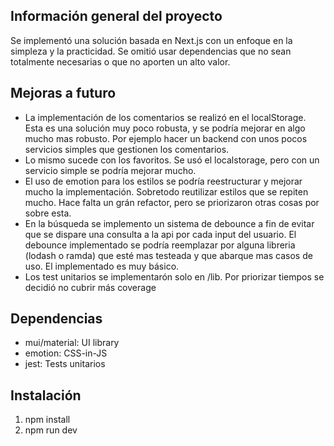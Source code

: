 ## Información general del proyecto
Se implementó una solución basada en Next.js con un enfoque en la simpleza y la practicidad. Se omitió usar dependencias que no sean totalmente necesarias o que no aporten un alto valor.

## Mejoras a futuro
- La implementación de los comentarios se realizó en el localStorage. Esta es una solución muy poco robusta, y se podría mejorar en algo mucho mas robusto. Por ejemplo hacer un backend con unos pocos servicios simples que gestionen los comentarios.
- Lo mismo sucede con los favoritos. Se usó el localstorage, pero con un servicio simple se podría mejorar mucho.
- El uso de emotion para los estilos se podría reestructurar y mejorar mucho la implementación. Sobretodo reutilizar estilos que se repiten mucho. Hace falta un grán refactor, pero se priorizaron otras cosas por sobre esta.
- En la búsqueda se implemento un sistema de debounce a fin de evitar que se dispare una consulta a la api por cada input del usuario. El debounce implementado se podría reemplazar por alguna libreria (lodash o ramda) que esté mas testeada y que abarque mas casos de uso. El implementado es muy básico.
- Los test unitarios se implementarón solo en /lib. Por priorizar tiempos se decidió no cubrir más coverage

## Dependencias
- mui/material: UI library
- emotion: CSS-in-JS 
- jest: Tests unitarios

## Instalación
1. npm install
2. npm run dev